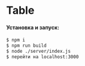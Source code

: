 ﻿# Table

#### Установка и запуск:

```sh
$ npm i
$ npm run build
$ node ./server/index.js
$ перейти на localhost:3000
```

